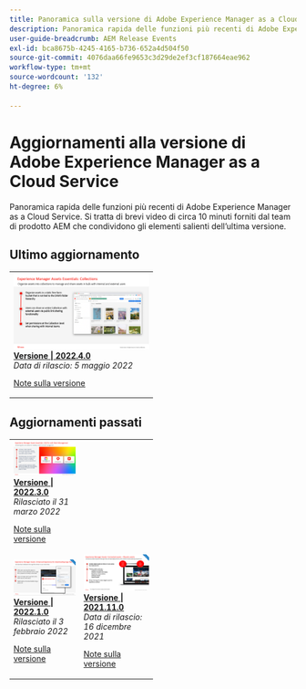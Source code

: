 ```yaml
---
title: Panoramica sulla versione di Adobe Experience Manager as a Cloud Service
description: Panoramica rapida delle funzioni più recenti di Adobe Experience Manager as a Cloud Service
user-guide-breadcrumb: AEM Release Events
exl-id: bca8675b-4245-4165-b736-652a4d504f50
source-git-commit: 4076daa66fe9653c3d29de2ef3cf187664eae962
workflow-type: tm+mt
source-wordcount: '132'
ht-degree: 6%

---
```


# Aggiornamenti alla versione di Adobe Experience Manager as a Cloud Service

Panoramica rapida delle funzioni più recenti di Adobe Experience Manager as a Cloud Service. Si tratta di brevi video di circa 10 minuti forniti dal team di prodotto AEM che condividono gli elementi salienti dell’ultima versione.

## Ultimo aggiornamento

<table style="max-width: 50%;">
<tr>
  <td>
    <a href="./2022/2022-4-0.md">
      <img alt="Versione 2022.4.0" src="./2022/assets/2022-4-0.png" />
    </a>
    <div>
      <a href="./2022/2022-4-0.md">
        <strong>Versione | 2022.4.0</strong>
        <br/>
      </a>
        <em>Data di rilascio: 5 maggio 2022 </em>
    </div>
    <p>
      <a href="https://experienceleague.adobe.com/docs/experience-manager-cloud-service/content/release-notes/release-notes/release-notes-current.html">Note sulla versione</a>
    <p>
  </td>
</tr>  
</table>

## Aggiornamenti passati

<table style="max-width: 50%;">
<tr>
  <td>
    <a href="./2022/2022-3-0.md">
      <img alt="Versione 2022.3.0" src="./2022/assets/2022-3-0.png" />
    </a>
    <div>
      <a href="./2022/2022-3-0.md">
        <strong>Versione | 2022.3.0</strong>
        <br/>
      </a>
        <em>Rilasciato il 31 marzo 2022 </em>
    </div>
    <p>
      <a href="https://experienceleague.adobe.com/docs/experience-manager-cloud-service/content/release-notes/release-notes/release-notes-current.html">Note sulla versione</a>
    <p>
  </td>
</tr> 
<tr>
  <td>
    <a href="./2022/2022-1-0.md">
      <img alt="Versione 2022-1-0" src="./2022/assets/2022-1-0.png" />
    </a>
    <div>
      <a href="./2022/2022-1-0.md">
        <strong>Versione | 2022.1.0</strong>
        <br/>
      </a>
        <em>Rilasciato il 3 febbraio 2022 </em>
    </div>
    <p>
      <a href="https://experienceleague.adobe.com/docs/experience-manager-cloud-service/content/release-notes/release-notes/2022/release-notes-2022-1-0.html">Note sulla versione</a>
    <p>
  </td>
  <td>
    <a href="./2021/2021-11-0.md">
      <img alt="Versione 2021.11.0 di AEMCS" src="./2021/assets/2021-11-0.png" />
    </a>
    <div>
    <a href="./2021/2021-11-0.md">
        <strong>Versione | 2021.11.0</strong>
        <br/>
      </a>
    <em>Data di rilascio: 16 dicembre 2021</em>
    </div>
    <p>
      <a href="https://experienceleague.adobe.com/docs/experience-manager-cloud-service/content/release-notes/release-notes/2021/release-notes-2021-11-0.html">Note sulla versione</a>
    <p>
  </td>
</tr>
</table>
